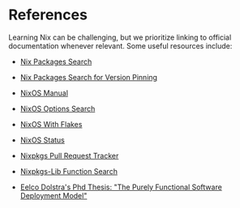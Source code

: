 # References

Learning Nix can be challenging, but we prioritize linking to official
documentation whenever relevant. Some useful resources include:

- [Nix Packages Search](https://search.nixos.org/packages?)
- [Nix Packages Search for Version Pinning](https://nixhub.io)

- [NixOS Manual](https://nixos.org/manual/nixos/stable/)
- [NixOS Options Search](https://search.nixos.org/options?)
- [NixOS With Flakes](https://nixos-and-flakes.thiscute.world/nixos-with-flakes)
- [NixOS Status](https://status.nixos.org/)

- [Nixpkgs Pull Request Tracker](https://nixpk.gs/pr-tracker.html)
- [Nixpkgs-Lib Function Search](https://noogle.dev/)

- [Eelco Dolstra's Phd Thesis: "The Purely Functional Software Deployment Model"](https://edolstra.github.io/pubs/phd-thesis.pdf)

